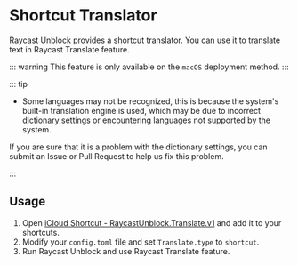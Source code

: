 # Shortcut Translator <Badge type="tip" text="^0.1.0-beta.0" />

Raycast Unblock provides a shortcut translator. You can use it to translate text in Raycast Translate feature.

::: warning
This feature is only available on the `macOS` deployment method.
:::

::: tip
- Some languages may not be recognized, this is because the system's built-in translation engine is used, which may be due to incorrect [dictionary settings](https://github.com/wibus-wee/raycast-unblock/blob/main/src/features/translations/dict.ts) or encountering languages not supported by the system.

If you are sure that it is a problem with the dictionary settings, you can submit an Issue or Pull Request to help us fix this problem.

:::

## Usage

1. Open [iCloud Shortcut - RaycastUnblock.Translate.v1](https://www.icloud.com/shortcuts/4a907702fe3145d9a378a9c8af47bb2e) and add it to your shortcuts.
2. Modify your `config.toml` file and set `Translate.type` to `shortcut`.
3. Run Raycast Unblock and use Raycast Translate feature.

